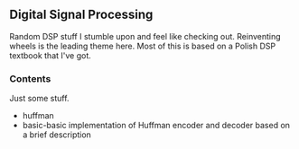 ## Digital Signal Processing
Random DSP stuff I stumble upon and feel like checking out. Reinventing wheels is the leading theme here.
Most of this is based on a Polish DSP textbook that I've got.

### Contents
Just some stuff.
 * huffman
  * basic-basic implementation of Huffman encoder and decoder based on a brief description
